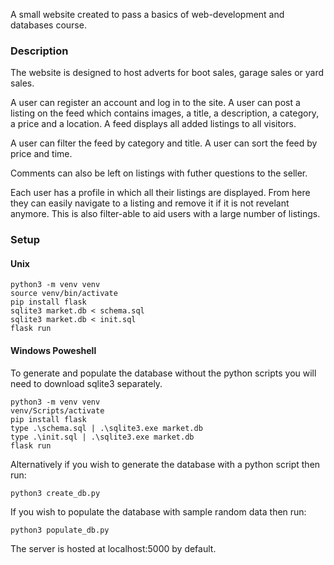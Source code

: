 A small website created to pass a basics of web-development and databases course.

### Description
The website is designed to host adverts for boot sales, garage sales or yard sales. 

A user can register an account and log in to the site.
A user can post a listing on the feed which contains images, a title, a description, a category, a price and a location. 
A feed displays all added listings to all visitors.

A user can filter the feed by category and title.
A user can sort the feed by price and time.

Comments can also be left on listings with futher questions to the seller.

Each user has a profile in which all their listings are displayed. From here they can easily navigate to a listing and remove it if it is not revelant anymore. This is also filter-able to aid users with a large number of listings.



### Setup

#### Unix
```
python3 -m venv venv
source venv/bin/activate
pip install flask
sqlite3 market.db < schema.sql
sqlite3 market.db < init.sql
flask run
```

#### Windows Poweshell
To generate and populate the database without the python scripts you will need to download sqlite3 separately.

```
python3 -m venv venv
venv/Scripts/activate
pip install flask
type .\schema.sql | .\sqlite3.exe market.db
type .\init.sql | .\sqlite3.exe market.db
flask run
```

Alternatively if you wish to generate the database with a python script then run:
```
python3 create_db.py
```

If you wish to populate the database with sample random data then run:
```
python3 populate_db.py
```


The server is hosted at localhost:5000 by default.
